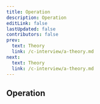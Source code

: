 ```yaml
---
title: Operation
description: Operation
editLink: false
lastUpdated: false
contributors: false
prev:
  text: Theory
  link: /c-interview/a-theory.md
next:
  text: Theory
  link: /c-interview/a-theory.md
---
```


## Operation
